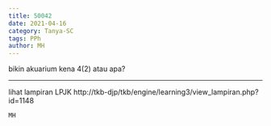 ```yaml
---
title: 50042
date: 2021-04-16
category: Tanya-SC
tags: PPh
author: MH
---
```


bikin akuarium kena 4(2) atau apa?

---

lihat lampiran LPJK http://tkb-djp/tkb/engine/learning3/view_lampiran.php?id=1148

`MH`
